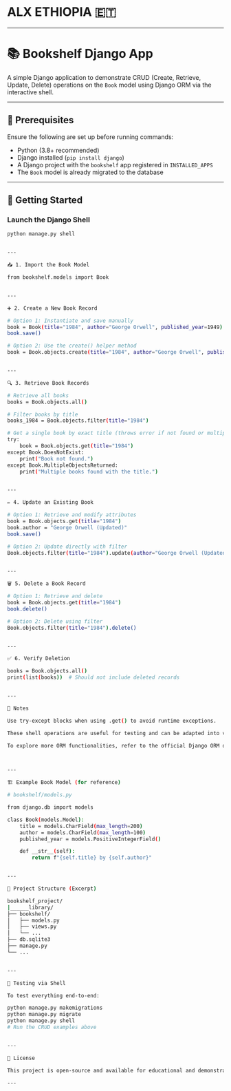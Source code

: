 # ALX ETHIOPIA 🇪🇹 
---

# 📚 Bookshelf Django App

A simple Django application to demonstrate CRUD (Create, Retrieve, Update, Delete) operations on the `Book` model using Django ORM via the interactive shell.

---

## 🔧 Prerequisites

Ensure the following are set up before running commands:

- Python (3.8+ recommended)
- Django installed (`pip install django`)
- A Django project with the `bookshelf` app registered in `INSTALLED_APPS`
- The `Book` model is already migrated to the database

---

## 🚀 Getting Started

### Launch the Django Shell

```bash
python manage.py shell


---

📥 1. Import the Book Model

from bookshelf.models import Book


---

➕ 2. Create a New Book Record

# Option 1: Instantiate and save manually
book = Book(title="1984", author="George Orwell", published_year=1949)
book.save()

# Option 2: Use the create() helper method
book = Book.objects.create(title="1984", author="George Orwell", published_year=1949)


---

🔍 3. Retrieve Book Records

# Retrieve all books
books = Book.objects.all()

# Filter books by title
books_1984 = Book.objects.filter(title="1984")

# Get a single book by exact title (throws error if not found or multiple)
try:
    book = Book.objects.get(title="1984")
except Book.DoesNotExist:
    print("Book not found.")
except Book.MultipleObjectsReturned:
    print("Multiple books found with the title.")


---

✏️ 4. Update an Existing Book

# Option 1: Retrieve and modify attributes
book = Book.objects.get(title="1984")
book.author = "George Orwell (Updated)"
book.save()

# Option 2: Update directly with filter
Book.objects.filter(title="1984").update(author="George Orwell (Updated)")


---

🗑️ 5. Delete a Book Record

# Option 1: Retrieve and delete
book = Book.objects.get(title="1984")
book.delete()

# Option 2: Delete using filter
Book.objects.filter(title="1984").delete()


---

✅ 6. Verify Deletion

books = Book.objects.all()
print(list(books))  # Should not include deleted records


---

📝 Notes

Use try-except blocks when using .get() to avoid runtime exceptions.

These shell operations are useful for testing and can be adapted into views or scripts.

To explore more ORM functionalities, refer to the official Django ORM documentation.



---

🏗️ Example Book Model (for reference)

# bookshelf/models.py

from django.db import models

class Book(models.Model):
    title = models.CharField(max_length=200)
    author = models.CharField(max_length=100)
    published_year = models.PositiveIntegerField()

    def __str__(self):
        return f"{self.title} by {self.author}"


---

📂 Project Structure (Excerpt)

bookshelf_project/
|______library/
├── bookshelf/
│   ├── models.py
│   ├── views.py
│   └── ...
├── db.sqlite3
├── manage.py
└── ...


---

🧪 Testing via Shell

To test everything end-to-end:

python manage.py makemigrations
python manage.py migrate
python manage.py shell
# Run the CRUD examples above


---

💬 License

This project is open-source and available for educational and demonstration purposes.

---

